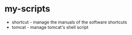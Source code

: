 # my-scripts

* shortcut - manage the manuals of the software shortcuts
* tomcat - manage tomcat's shell script
